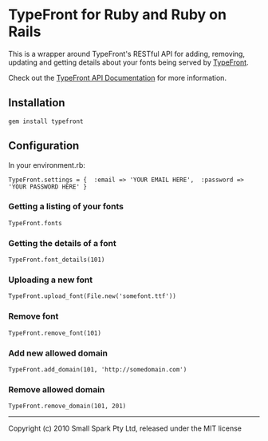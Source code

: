 # TypeFront for Ruby and Ruby on Rails

This is a wrapper around TypeFront's RESTful API for adding, removing, updating and getting details about your fonts being served by [TypeFront](http://typefront.com).

Check out the [TypeFront API Documentation](http://typefront.com/documentation) for more information.

## Installation

`gem install typefront`

## Configuration

In your environment.rb:

`TypeFront.settings = { 
  :email => 'YOUR EMAIL HERE', 
  :password => 'YOUR PASSWORD HERE'
}`

### Getting a listing of your fonts

`TypeFront.fonts`

### Getting the details of a font

`TypeFront.font_details(101)`

### Uploading a new font

`TypeFront.upload_font(File.new('somefont.ttf'))`

### Remove font

`TypeFront.remove_font(101)`

### Add new allowed domain

`TypeFront.add_domain(101, 'http://somedomain.com')`

### Remove allowed domain

`TypeFront.remove_domain(101, 201)`

---

Copyright (c) 2010 Small Spark Pty Ltd, released under the MIT license
